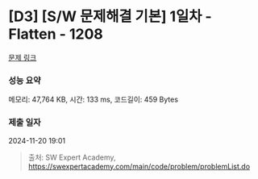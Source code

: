 # [D3] [S/W 문제해결 기본] 1일차 - Flatten - 1208 

[문제 링크](https://swexpertacademy.com/main/code/problem/problemDetail.do?contestProbId=AV139KOaABgCFAYh) 

### 성능 요약

메모리: 47,764 KB, 시간: 133 ms, 코드길이: 459 Bytes

### 제출 일자

2024-11-20 19:01



> 출처: SW Expert Academy, https://swexpertacademy.com/main/code/problem/problemList.do